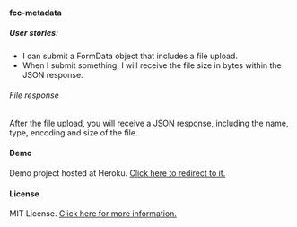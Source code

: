#### fcc-metadata

##### User stories:

<ul>
<li>I can submit a FormData object that includes a file upload.

<li>When I submit something, I will receive the file size in bytes within the JSON response.
</ul>

###### File response
After the file upload, you will receive a JSON response, including the name, type, encoding and size of the file.


#### Demo
Demo project hosted at Heroku. [Click here to redirect to it.](https://fcc-filedata.herokuapp.com/)

#### License

MIT License. [Click here for more information.](LICENSE.md)
